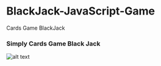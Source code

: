 # BlackJack-JavaScript-Game
Cards Game BlackJack 
### Simply Cards Game Black Jack
![alt text](https://github.com/kubaw00/BlackJack-JavaScript-Game-/blob/main/app/image.png?raw=true)
